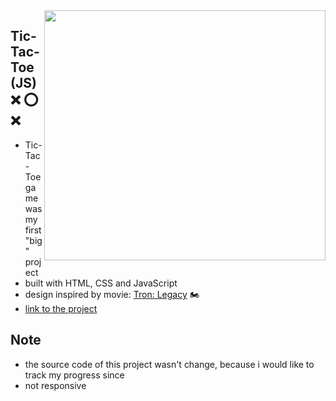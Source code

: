 <img src="https://user-images.githubusercontent.com/102720711/203524616-7bc29824-6b48-42a4-be24-17cf880fa9c2.png" width="450" height="400" align="right" /> 

## Tic-Tac-Toe (JS) :x: :o: :x:

- Tic-Tac-Toe game was my first "big" project
- built with HTML, CSS and JavaScript
- design inspired by movie: [Tron: Legacy](https://www.imdb.com/title/tt1104001/) :motorcycle:
- [link to the project](https://celebrated-speculoos-2d5b5c.netlify.app)



## Note 
- the source code of this project wasn't change, because i would like to track my progress since 
- not responsive
